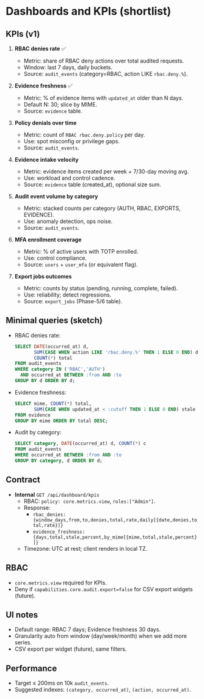# Dashboards and KPIs (shortlist)

## KPIs (v1)
1) **RBAC denies rate** ✅
   - Metric: share of RBAC deny actions over total audited requests.
   - Window: last 7 days, daily buckets.
   - Source: `audit_events` (category=RBAC, action LIKE `rbac.deny.%`).

2) **Evidence freshness** ✅
   - Metric: % of evidence items with `updated_at` older than N days.
   - Default N: 30; slice by MIME.
   - Source: `evidence` table.

3) **Policy denials over time**
   - Metric: count of `RBAC rbac.deny.policy` per day.
   - Use: spot misconfig or privilege gaps.
   - Source: `audit_events`.

4) **Evidence intake velocity**
   - Metric: evidence items created per week + 7/30-day moving avg.
   - Use: workload and control cadence.
   - Source: `evidence` table (created_at), optional size sum.

5) **Audit event volume by category**
   - Metric: stacked counts per category (AUTH, RBAC, EXPORTS, EVIDENCE).
   - Use: anomaly detection, ops noise.
   - Source: `audit_events`.

6) **MFA enrollment coverage**
   - Metric: % of active users with TOTP enrolled.
   - Use: control compliance.
   - Source: `users` + `user_mfa` (or equivalent flag).

7) **Export jobs outcomes**
   - Metric: counts by status (pending, running, complete, failed).
   - Use: reliability; detect regressions.
   - Source: `export_jobs` (Phase-5/6 table).

## Minimal queries (sketch)
- RBAC denies rate:
  ~~~sql
  SELECT DATE(occurred_at) d,
         SUM(CASE WHEN action LIKE 'rbac.deny.%' THEN 1 ELSE 0 END) denies,
         COUNT(*) total
  FROM audit_events
  WHERE category IN ('RBAC','AUTH')
    AND occurred_at BETWEEN :from AND :to
  GROUP BY d ORDER BY d;
  ~~~

- Evidence freshness:
  ~~~sql
  SELECT mime, COUNT(*) total,
         SUM(CASE WHEN updated_at < :cutoff THEN 1 ELSE 0 END) stale
  FROM evidence
  GROUP BY mime ORDER BY total DESC;
  ~~~

- Audit by category:
  ~~~sql
  SELECT category, DATE(occurred_at) d, COUNT(*) c
  FROM audit_events
  WHERE occurred_at BETWEEN :from AND :to
  GROUP BY category, d ORDER BY d;
  ~~~

## Contract
- **Internal** `GET /api/dashboard/kpis`
  - RBAC: `policy: core.metrics.view`, `roles:["Admin"]`.
  - Response:
    - `rbac_denies: {window_days,from,to,denies,total,rate,daily[{date,denies,total,rate}]}`
    - `evidence_freshness: {days,total,stale,percent,by_mime[{mime,total,stale,percent}]}`
  - Timezone: UTC at rest; client renders in local TZ.

## RBAC
- `core.metrics.view` required for KPIs.
- Deny if `capabilities.core.audit.export=false` for CSV export widgets (future).

## UI notes
- Default range: RBAC 7 days; Evidence freshness 30 days.
- Granularity auto from window (day/week/month) when we add more series.
- CSV export per widget (future), same filters.

## Performance
- Target ≤ 200ms on 10k `audit_events`.
- Suggested indexes: `(category, occurred_at)`, `(action, occurred_at)`.